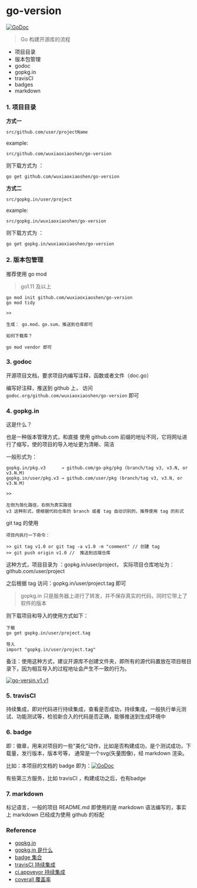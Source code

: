 # go-version

[![GoDoc](https://godoc.org/github.com/wuxiaoxiaoshen/go-version?status.svg)](https://godoc.org/github.com/wuxiaoxiaoshen/go-version)

> Go 构建开源库的流程


- 项目目录
- 版本包管理
- godoc
- gopkg.in
- travisCI
- badges
- markdown

### 1. 项目目录

**方式一**
``` 
src/github.com/user/projectName
```

example:

``` 
src/github.com/wuxiaoxiaoshen/go-version
```

则下载方式为 ： 

``` 
go get github.com/wuxiaoxiaoshen/go-version
```

**方式二**

``` 
src/gopkg.in/user/project
```

example:

``` 
src/gopkg.in/wuxiaoxiaoshen/go-version
```

则下载方式为 ： 

``` 
go get gopkg.in/wuxiaoxiaoshen/go-version
```
### 2. 版本包管理

推荐使用 go mod 

> go1.11 及以上

``` 
go mod init github.com/wuxiaoxiaoshen/go-version
go mod tidy

>> 

生成： go.mod，go.sum，推送到仓库即可

如何下载库？

go mod vendor 即可

```

### 3. godoc 

开源项目文档，要求项目内编写注释，函数或者文件（doc.go）

编写好注释，推送到 github 上， 访问 `godoc.org/github.com/wuxiaoxiaoshen/go-version` 即可

### 4. gopkg.in 

这是什么？

也是一种版本管理方式，和直接 使用 github.com 前缀的地址不同，它将网址进行了缩写，使的项目的导入地址更为清晰、简洁

一般形式为：
``` 
gopkg.in/pkg.v3      → github.com/go-pkg/pkg (branch/tag v3, v3.N, or v3.N.M)
gopkg.in/user/pkg.v3 → github.com/user/pkg (branch/tag v3, v3.N, or v3.N.M)

>>

左侧为简化路径，右侧为真实路径
v3 这种形式，使根据代码仓库的 branch 或者 tag 自动识别的，推荐使用 tag 的形式
```

git tag  的使用

``` 
项目内执行一下命令：

>> git tag v1.0 or git tag -a v1.0 -m "comment" // 创建 tag
>> git push origin v1.0 //  推送到远端仓库

```

这种方式，项目目录为 ：gopkg.in/user/project， 实际项目仓库地址为：github.com/user/project

之后根据 tag 访问：gopkg.in/user/project.tag 即可

> gopkg.in 只是服务器上进行了转发，并不保存真实的代码，同时它带上了软件的版本

则下载项目和导入的使用方式如下：

```
下载
go get gopkg.in/user/project.tag
 
导入
import "gopkg.in/user/project.tag"

```

备注：使用这种方式，建议开源库不创建文件夹，即所有的源代码置放在项目根目录下，因为相互导入的过程地址会产生不一致的行为。

[![go-versin.v1.v1](http://ww1.sinaimg.cn/large/741fdb86gy1g0cyon3ddzj213w0l3tal.jpg)](https://gopkg.in/wuxiaoxiaoshen/go-version.v1.v1)


### 5. travisCI

持续集成，即对代码进行持续集成，查看是否成功，持续集成，一般执行单元测试、功能测试等，检验新合入的代码是否正确，能够推送到生成环境中


### 6. badge

即：徽章，用来对项目的一些"美化"动作，比如是否构建成功，是个测试成功，下载量，发行版本，版本号等， 通常是一个svg(矢量图像)，经 markdown 渲染。

比如：本项目的文档的 badge 即为：[![GoDoc](https://godoc.org/github.com/wuxiaoxiaoshen/go-version?status.svg)](https://godoc.org/github.com/wuxiaoxiaoshen/go-version)

有些第三方服务，比如 travisCI ，构建成功之后，也有badge 

### 7. markdown

标记语言，一般的项目 README.md 即使用的是 markdown 语法编写的，事实上 markdown 已经成为使用 github 的标配



### Reference

- [gopkg.in](http://labix.org/gopkg.in)
- [gopkg.in 是什么](https://www.jianshu.com/p/fae12384cc29)
- [badge 集合](https://shields.io/)
- [travisCI 持续集成](https://travis-ci.org)
- [ci.appveyor 持续集成](https://ci.appveyor.com)
- [coverall 覆盖率](https://coveralls.io)






